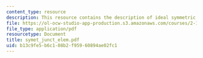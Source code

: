 ```yaml
---
content_type: resource
description: This resource contains the description of ideal symmetric junction elements.
file: https://ol-ocw-studio-app-production.s3.amazonaws.com/courses/2-141-modeling-and-simulation-of-dynamic-systems-fall-2006/b13c9fe5b6c108b2f95960894ae02fc1_symet_junct_elem.pdf
file_type: application/pdf
resourcetype: Document
title: symet_junct_elem.pdf
uid: b13c9fe5-b6c1-08b2-f959-60894ae02fc1
---
```


